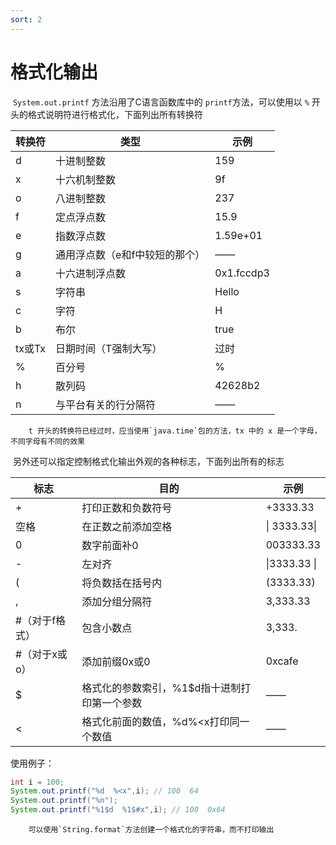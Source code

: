 ```yaml
---
sort: 2
---
```


# 格式化输出

​	`System.out.printf` 方法沿用了C语言函数库中的 `printf`方法，可以使用以 `%` 开头的格式说明符进行格式化，下面列出所有转换符

| 转换符 | 类型                           | 示例       |
| ------ | ------------------------------ | ---------- |
| d      | 十进制整数                     | 159        |
| x      | 十六机制整数                   | 9f         |
| o      | 八进制整数                     | 237        |
| f      | 定点浮点数                     | 15.9       |
| e      | 指数浮点数                     | 1.59e+01   |
| g      | 通用浮点数（e和f中较短的那个） | ——         |
| a      | 十六进制浮点数                 | 0x1.fccdp3 |
| s      | 字符串                         | Hello      |
| c      | 字符                           | H          |
| b      | 布尔                           | true       |
| tx或Tx | 日期时间（T强制大写）          | 过时       |
| %      | 百分号                         | %          |
| h      | 散列码                         | 42628b2    |
| n      | 与平台有关的行分隔符           | ——         |

```note
	t 开头的转换符已经过时，应当使用`java.time`包的方法，tx 中的 x 是一个字母，不同字母有不同的效果
```



​	另外还可以指定控制格式化输出外观的各种标志，下面列出所有的标志

| 标志           | 目的                                         | 示例          |
| -------------- | -------------------------------------------- | ------------- |
| +              | 打印正数和负数符号                           | +3333.33      |
| 空格           | 在正数之前添加空格                           | \|  3333.33\| |
| 0              | 数字前面补0                                  | 003333.33     |
| -              | 左对齐                                       | \|3333.33  \| |
| (              | 将负数括在括号内                             | (3333.33)     |
| ,              | 添加分组分隔符                               | 3,333.33      |
| #（对于f格式） | 包含小数点                                   | 3,333.        |
| #（对于x或o）  | 添加前缀0x或0                                | 0xcafe        |
| $              | 格式化的参数索引，%1$d指十进制打印第一个参数 | ——            |
| <              | 格式化前面的数值，%d%<x打印同一个数值        | ——            |



使用例子：

```java
int i = 100;
System.out.printf("%d  %<x",i);	// 100  64
System.out.printf("%n");
System.out.printf("%1$d  %1$#x",i);	// 100  0x64
```

```tip
	可以使用`String.format`方法创建一个格式化的字符串，而不打印输出
```
